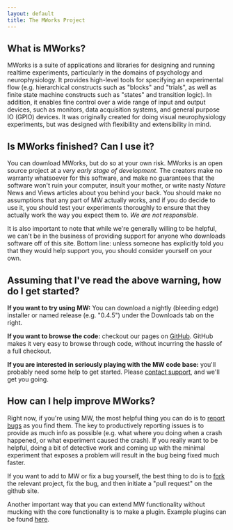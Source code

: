 ```yaml
---
layout: default
title: The MWorks Project
---
```


## What is MWorks? ##
MWorks is a suite of applications and libraries for designing and running realtime experiments, particularly in the domains of psychology and neurophysiology.  It provides high-level tools for specifying an experimental flow (e.g. hierarchical constructs such as "blocks" and "trials", as well as finite state machine constructs such as "states" and transition logic).  In addition, it enables fine control over a wide range of input and output devices, such as monitors, data acquisition systems, and general purpose IO (GPIO) devices.  It was originally created for doing visual neurophysiology experiments, but was designed with flexibility and extensibility in mind.

## Is MWorks finished? Can I use it? ##
You can download MWorks, but do so at your own risk.  MWorks is an open source project at a _very early stage of development_.  The creators make no warranty whatsoever for this software, and make no guarantees that the software won't ruin your computer, insult your mother, or write nasty _Nature_ News and Views articles about you behind your back.  You should make no assumptions that any part of MW actually works, and if you do decide to use it, you should test your experiments thoroughly to ensure that they actually work the way you expect them to. *We are not responsible.*

It is also important to note that while we're generally willing to be helpful, we can't be in the business of providing support for anyone who downloads software off of this site.  Bottom line: unless someone has explicitly told you that they would help support you, you should consider yourself on your own.

## Assuming that I've read the above warning, how do I get started? ##

__If you want to try using MW:__ You can download a nightly (bleeding edge) installer or named release (e.g. "0.4.5") under the Downloads tab on the right.

__If you want to browse the code:__ checkout our pages on [GitHub](https://github.com/mworks/mworks).  GitHub makes it very easy to browse through code, without incurring the hassle of a full checkout. 

__If you are interested in seriously playing with the MW code base:__ you'll probably need some help to get started.  Please [contact support](http://help.mworks-project.org/discussion/new), and we'll get you going.

## How can I help improve MWorks? ##
Right now, if you're using MW, the most helpful thing you can do is to [report bugs](http://help.mworks-project.org/discussion/new) as you find them.  The key to productively reporting issues is to provide as much info as possible (e.g. what where you doing when a crash happened, or what experiment caused the crash).  If you really want to be helpful, doing a bit of detective work and coming up with the minimal experiment that exposes a problem will result in the bug being fixed much faster.

If you want to add to MW or fix a bug yourself, the best thing to do is to [fork](http://railsontherun.com/2008/3/3/how-to-use-github-and-submit-a-patch) the relevant project, fix the bug, and then initiate a "pull request" on the github site.  

Another important way that you can extend MW functionality without mucking with the core functionality is to make a plugin.  Example plugins can be found [here](https://github.com/mworks/mworks/tree/master/plugins/core).
